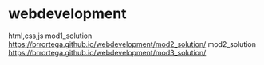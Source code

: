 # webdevelopment
html,css,js
mod1_solution https://brrortega.github.io/webdevelopment/mod2_solution/
mod2_solution https://brrortega.github.io/webdevelopment/mod3_solution/
